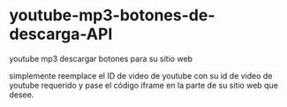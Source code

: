 # youtube-mp3-botones-de-descarga-API
youtube mp3 descargar botones para su sitio web

simplemente reemplace el ID de video de youtube con su id de video de youtube requerido y pase el código iframe en la parte de su sitio web que desee.
